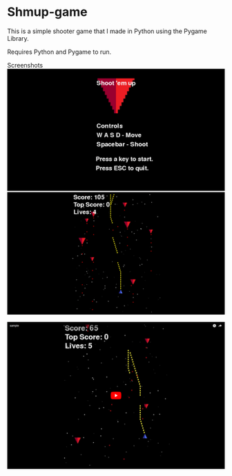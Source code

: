 # Shmup-game

This is a simple shooter game that I made in Python using the Pygame Library.

Requires Python and Pygame to run.




Screenshots
![alt text](https://raw.githubusercontent.com/tr6/Shmup-game/master/screenshots/title%20screen.png)
![alt text](https://raw.githubusercontent.com/tr6/Shmup-game/master/screenshots/gameplay.png)

[![Alt text for your video](https://raw.githubusercontent.com/tr6/Shmup-game/master/screenshots/Screen%20Shot%202017-09-15%20at%2017.40.04.png)](https://www.youtube.com/watch?v=_s8E5BhckwE)
